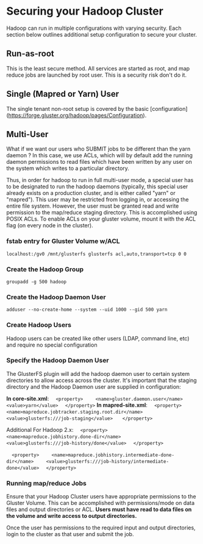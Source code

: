# Securing your Hadoop Cluster
Hadoop can run in multiple configurations with varying security.  Each section below outlines additional setup configuration to secure your cluster.

## Run-as-root
This is the least secure method.  All services are started as root, and map reduce jobs are launched by root user.  This is a security risk don't do it.

## Single (Mapred or Yarn) User
The single tenant non-root setup is covered by the basic [configuration] (https://forge.gluster.org/hadoop/pages/Configuration).

## Multi-User

What if we want our users who SUBMIT jobs to be different than the yarn daemon ?  In this case, we use ACLs, which will by default add the running daemon permissions to read files which have been written by any user on the system which writes to a particular directory. 

Thus, in order for hadoop to run in full multi-user mode, a special user has to be designated to run the hadoop daemons (typically, this special user already exists on a production cluster, and is either called "yarn" or "mapred").  This user may be restricted from logging in, or accessing the entire file system.  However, the user must be granted read and write permission to the map/reduce staging directory.  This is accomplished using POSIX ACLs.  To enable ACLs on your gluster volume, mount it with the ACL flag (on every node in the cluster).

### fstab entry for Gluster Volume w/ACL
`localhost:/gv0 /mnt/glusterfs glusterfs acl,auto,transport=tcp 0 0` 

### Create the Hadoop Group
`groupadd -g 500 hadoop`

### Create the Hadoop Daemon User 
`adduser --no-create-home --system --uid 1000 --gid 500 yarn`

### Create Hadoop Users
Hadoop users can be created like other users (LDAP, command line, etc) and require no special configuration

### Specify the Hadoop Daemon User
The GlusterFS plugin will add the hadoop daemon user to certain system directories to allow access across the cluster.  It's important that the staging directory and the Hadoop Daemon user are supplied in configuration:

**In core-site.xml**:
`  <property>`
`    <name>gluster.daemon.user</name>`
`    <value>yarn</value>`
`  </property>`
**In mapred-site.xml**:
`  <property>`
`   <name>mapreduce.jobtracker.staging.root.dir</name>`
`   <value>glusterfs:///job-staging</value> `
`   </property>`

Additional For Hadoop 2.x:
`  <property>`
`    <name>mapreduce.jobhistory.done-dir</name>`
`    <value>glusterfs:///job-history/done</value>`
`  </property>`
  
`  <property>`
`    <name>mapreduce.jobhistory.intermediate-done-dir</name>`
`    <value>glusterfs:///job-history/intermediate-done</value>`
`  </property>`


### Running map/reduce Jobs
Ensure that your Hadoop Cluster users have appropriate permissions to the Gluster Volume.  This can be accomplished with permissions/mode on data files and output directories or ACL.  **Users must have read to data files on the volume and write access to output directories.**  

Once the user has permissions to the required input and output directories, login to the cluster as that user and submit the job.